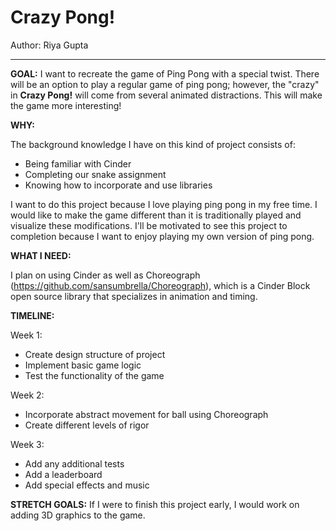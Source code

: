 # Crazy Pong!

Author: Riya Gupta

---
**GOAL:**
I want to recreate the game of Ping Pong with a special twist. There will be an option to play a regular game of ping pong; however, the "crazy" in **Crazy Pong!** will come from several animated distractions. This will make the game more interesting!

**WHY:** 

The background knowledge I have on this kind of project consists of:
* Being familiar with Cinder
* Completing our snake assignment
* Knowing how to incorporate and use libraries

I want to do this project because I love playing ping pong in my free time. I would like to make the game different than it is traditionally played and visualize these modifications. I'll be motivated to see this project to completion because I want to enjoy playing my own version of ping pong. 

**WHAT I NEED:**

I plan on using Cinder as well as Choreograph (https://github.com/sansumbrella/Choreograph), which is a Cinder Block open source library that specializes in animation and timing.

**TIMELINE:**

Week 1:
* Create design structure of project
* Implement basic game logic
* Test the functionality of the game

Week 2:
* Incorporate abstract movement for ball using Choreograph
* Create different levels of rigor 

Week 3:
* Add any additional tests
* Add a leaderboard
* Add special effects and music

**STRETCH GOALS:**
If I were to finish this project early, I would work on adding 3D graphics to the game.

